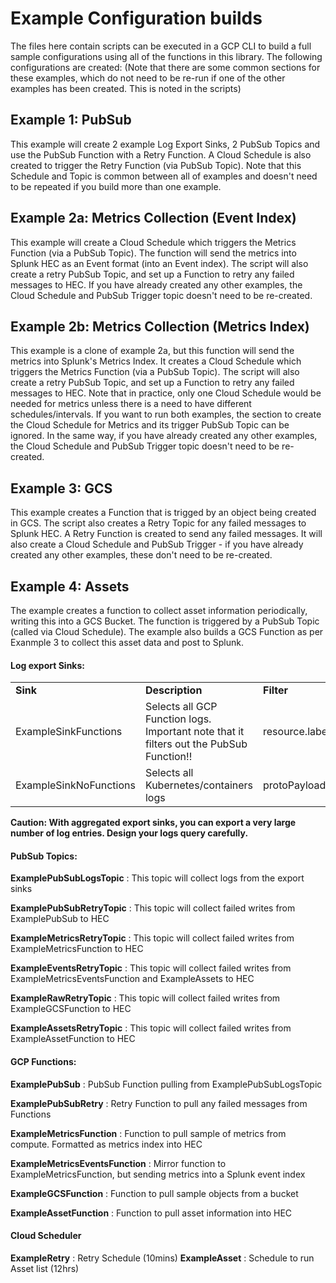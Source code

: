 # Example Configuration builds

The files here contain scripts can be executed in a GCP CLI to build a full sample configurations using all of the functions in this library. The following configurations are created:
(Note that there are some common sections for these examples, which do not need to be re-run if one of the other examples has been created. This is noted in the scripts)

## Example 1: PubSub 

This example will create 2 example Log Export Sinks, 2 PubSub Topics and use the PubSub Function with a Retry Function. A Cloud Schedule is also created to trigger the Retry Function (via PubSub Topic). Note that this Schedule and Topic is common between all of examples and doesn't need to be repeated if you build more than one example.

## Example 2a: Metrics Collection (Event Index)

This example will create a Cloud Schedule which triggers the Metrics Function (via a PubSub Topic). The function will send the metrics into Splunk HEC as an Event format (into an Event index). The script will also create a retry PubSub Topic, and set up a Function to retry any failed messages to HEC. 
If you have already created any other examples, the Cloud Schedule and PubSub Trigger topic doesn't need to be re-created.

## Example 2b: Metrics Collection (Metrics Index)

This example is a clone of example 2a, but this function will send the metrics into Splunk's Metrics Index. It creates a Cloud Schedule which triggers the Metrics Function (via a PubSub Topic). The script will also create a retry PubSub Topic, and set up a Function to retry any failed messages to HEC.
Note that in practice, only one Cloud Schedule would be needed for metrics unless there is a need to have different schedules/intervals. If you want to run both examples, the section to create the Cloud Schedule for Metrics and its trigger PubSub Topic can be ignored. In the same way, if you have already created any other examples, the Cloud Schedule and PubSub Trigger topic doesn't need to be re-created.


## Example 3: GCS

This example creates a Function that is trigged by an object being created in GCS. The script also creates a Retry Topic for any failed messages to Splunk HEC. A Retry Function is created to send any failed messages. It will also create a Cloud Schedule and PubSub Trigger - if you have already created any other examples, these don't need to be re-created.


## Example 4: Assets

The example creates a function to collect asset information periodically, writing this into a GCS Bucket. The function is triggered by a PubSub Topic (called via Cloud Schedule). The example also builds a GCS Function as per Exanmple 3 to collect this asset data and post to Splunk.


#### Log export Sinks:


<table><tr><td><strong>Sink</strong></td><td><strong>Description</strong></td><td><strong>Filter</strong></td></tr>
<tr><td>ExampleSinkFunctions</td><td>Selects all GCP Function logs. Important note that it filters out the PubSub Function!!</td><td>resource.labels.function_name!="ExamplePubSub"</td></tr>
<tr><td>ExampleSinkNoFunctions</td><td>Selects all Kubernetes/containers logs</td><td>protoPayload.serviceName="container.googleapis.com"</td></tr></table>

**Caution: With aggregated export sinks, you can export a very large number of log entries. Design your logs query carefully.**


#### PubSub Topics:

**ExamplePubSubLogsTopic** : This topic will collect logs from the export sinks

**ExamplePubSubRetryTopic** : This topic will collect failed writes from ExamplePubSub to HEC

**ExampleMetricsRetryTopic** : This topic will collect failed writes from ExampleMetricsFunction to HEC

**ExampleEventsRetryTopic** : This topic will collect failed writes from ExampleMetricsEventsFunction and ExampleAssets to HEC

**ExampleRawRetryTopic** : This topic will collect failed writes from ExampleGCSFunction to HEC

**ExampleAssetsRetryTopic** : This topic will collect failed writes from ExampleAssetFunction to HEC

#### GCP Functions:

**ExamplePubSub** : PubSub Function pulling from ExamplePubSubLogsTopic 

**ExamplePubSubRetry** : Retry Function to pull any failed messages from Functions

**ExampleMetricsFunction** : Function to pull sample of metrics from compute. Formatted as metrics index into HEC

**ExampleMetricsEventsFunction** : Mirror function to ExampleMetricsFunction, but sending metrics into a Splunk event index

**ExampleGCSFunction** : Function to pull sample objects from a bucket

**ExampleAssetFunction** : Function to pull asset information into HEC

#### Cloud Scheduler

**ExampleRetry** : Retry Schedule (10mins)
**ExampleAsset** : Schedule to run Asset list (12hrs)













